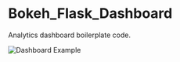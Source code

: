 # Bokeh_Flask_Dashboard

Analytics dashboard boilerplate code.

![Dashboard Example]("blob/main/Dashboard_Example.png?raw=true") 
